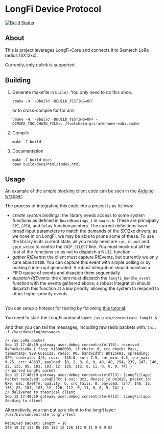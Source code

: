 # LongFi Device Protocol

[![Build Status](https://travis-ci.com/helium/longfi-device.svg?token=35YrBmyVB8LNrXzjrRop&branch=master)](https://travis-ci.com/helium/longfi-device)

## About

This is project leverages LongFi-Core and connects it to Semtech LoRa radios (SX12xx).

Currently, only uplink is supported.

## Building

1. Generate makefile in `build/`. You only need to do this once.
   ```
   cmake -H. -Bbuild -DBUILD_TESTING=OFF
   ```
   or to cross-compile for for arm
   ```
   cmake -H. -Bbuild -DBUILD_TESTING=OFF -DCMAKE_TOOLCHAIN_FILE=../toolchain-gcc-arm-none-eabi.cmake
   ```
1. Compile
   ```
   make -C build
   ```
1. Documentation
   ```
   make -C build docs
   open build/docs/html/index.html
   ```


## Usage

An example of the simple blocking client code can be seen in the [Arduino wrapper](https://github.com/helium/longfi-arduino/blob/master/src/LongFi.cpp).

The process of integrating this code into a project is as follows:

* *create system bindings*: the library needs access to some system functions as defined in `BoardBindings_t` in `board.h`. These are principally `SPI`, `GPIO`, and `Delay` function pointers. The current definitions have broad input parameters to match the demands of the SX12xx drivers; as we hone in on LongFi, we may be able to prune some of these. To use the library in its current state, all you really need are `spi_in_out` and `gpio_write` to control the `CHIP_SELECT` line. You must mock out all the rest of the functions so as not to dispatch a NULL function.
* *gather RfEvents*: the client must capture RfEvents, but currently we only care about `DIO0`. You can capture this event with simple polling or by making it interrupt generated. A robust integration should maintain a FIFO queue of events and dispatch them sequentially
* *dispatch RfEvents*: the client must dispatch the `longfi_handle_event` function with the events gathered above; a robust integration should dispatch this function at a low priority, allowing the system to respond to other higher priority events

##

You can setup a hotspot for testing by following [this tutorial](https://developer.helium.com/hotspot/developer-setup).

You need to start the LongFi protocol layer: `/usr/bin/concentrate longfi &`

And then you can tail the messages, including raw radio packets with: `tail -f /var/data/log/messages`

```
// raw LoRa packet
Sep 12 17:48:19 gateway user.debug concentrate[176]: received RxPacketLoRa { freq: 916800000, if_chain: 6, crc_check: Pass, timestamp: 929.661612s, radio: R0, bandwidth: BW125kHz, spreading: SF9, coderate: 4/5, rssi: -118.0, snr: 7.5, snr_min: 4.5, snr_max: 9.25, crc: 48637, payload: [0, 2, 0, 0, 0, 40, 40, 254, 239, 247, 146, 22, 133, 85, 181, 183, 12, 126, 112, 0, 11, 0, 0, 9, 74] }
// parsed LongFi packet
Sep 12 17:48:19 gateway user.debug concentrate[6713]: [LongFi][app] Packet received: LongFiPkt { oui: 0x2, device_id 0x2828, packet_id: 0x0, mac: 0xeffe, quality: O, crc_fails: 0, payload: [247, 146, 22, 133, 85, 181, 183, 12, 126, 112, 0, 11, 0, 0, 9, 74] }
// delivered to theorical client
Sep 12 17:48:19 gateway user.debug concentrate[6713]: [LongFi][app] Sending to client
```

Alternatively, you can put up a client to the longfi layer: ` /usr/bin/concentrate longfi-test`
```
Received packet! Length = 16
248 18 22 133 85 181 183 12 126 112 0 11 0 0 9 82 
